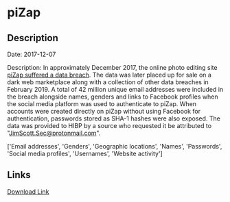 # piZap

## Description

Date: 2017-12-07

Description:
In approximately December 2017, the online photo editing site <a href="https://www.zdnet.com/article/hacker-puts-up-for-sale-third-round-of-hacked-databases-on-the-dark-web/" target="_blank" rel="noopener">piZap suffered a data breach</a>. The data was later placed up for sale on a dark web marketplace along with a collection of other data breaches in February 2019. A total of 42 million unique email addresses were included in the breach alongside names, genders and links to Facebook profiles when the social media platform was used to authenticate to piZap. When accounts were created directly on piZap without using Facebook for authentication, passwords stored as SHA-1 hashes were also exposed. The data was provided to HIBP by a source who requested it be attributed to &quot;JimScott.Sec@protonmail.com&quot;.


['Email addresses', 'Genders', 'Geographic locations', 'Names', 'Passwords', 'Social media profiles', 'Usernames', 'Website activity']

## Links

[Download Link](https://link-to.net/1229997/846.260471046191/dynamic/?r=cGl6YXAuY29t)